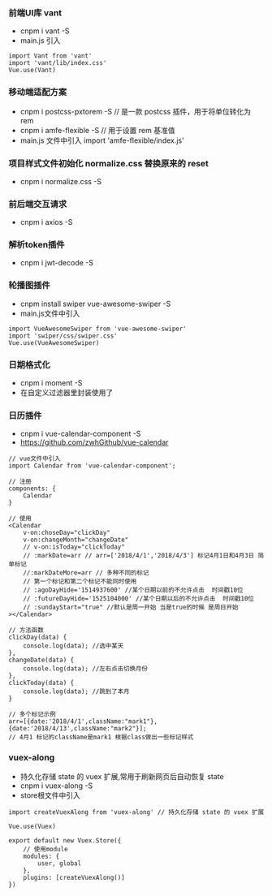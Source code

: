 ### 前端UI库 vant
* cnpm i vant -S
* main.js 引入
```
import Vant from 'vant'
import 'vant/lib/index.css'
Vue.use(Vant)
```

### 移动端适配方案
* cnpm i postcss-pxtorem -S  // 是一款 postcss 插件，用于将单位转化为 rem
* cnpm i amfe-flexible -S // 用于设置 rem 基准值
* main.js 文件中引入 import 'amfe-flexible/index.js'

### 项目样式文件初始化 normalize.css 替换原来的 reset
* cnpm i normalize.css -S

### 前后端交互请求
* cnpm i axios -S

### 解析token插件
* cnpm i jwt-decode -S

### 轮播图插件
* cnpm install swiper vue-awesome-swiper -S
* main.js文件中引入
```
import VueAwesomeSwiper from 'vue-awesome-swiper'
import 'swiper/css/swiper.css'
Vue.use(VueAwesomeSwiper)
```

### 日期格式化
* cnpm i moment -S
* 在自定义过滤器里封装使用了

### 日历插件
* cnpm i vue-calendar-component -S
* https://github.com/zwhGithub/vue-calendar
```
// vue文件中引入
import Calendar from 'vue-calendar-component'; 

// 注册
components: {
    Calendar
}

// 使用
<Calendar
    v-on:choseDay="clickDay"
    v-on:changeMonth="changeDate"
    // v-on:isToday="clickToday"
    // :markDate=arr // arr=['2018/4/1','2018/4/3'] 标记4月1日和4月3日 简单标记
    //:markDateMore=arr // 多种不同的标记
    // 第一个标记和第二个标记不能同时使用
    // :agoDayHide='1514937600' //某个日期以前的不允许点击  时间戳10位
    // :futureDayHide='1525104000' //某个日期以后的不允许点击  时间戳10位
    // :sundayStart="true" //默认是周一开始 当是true的时候 是周日开始
></Calendar>

// 方法函数
clickDay(data) {
    console.log(data); //选中某天
},
changeDate(data) {
    console.log(data); //左右点击切换月份
},
clickToday(data) {
    console.log(data); //跳到了本月
}

// 多个标记示例
arr=[{date:'2018/4/1',className:"mark1"}, {date:'2018/4/13',className:"mark2"}];
// 4月1 标记的className是mark1 根据class做出一些标记样式
```

### vuex-along
* 持久化存储 state 的 vuex 扩展,常用于刷新网页后自动恢复 state
* cnpm i vuex-along -S
* store根文件中引入
```
import createVuexAlong from 'vuex-along' // 持久化存储 state 的 vuex 扩展

Vue.use(Vuex)

export default new Vuex.Store({
	// 使用module
	modules: {
		user, global
	},
	plugins: [createVuexAlong()]
})
```